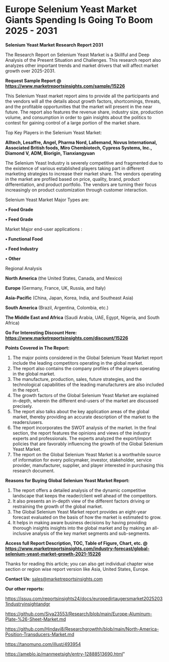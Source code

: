 # Europe Selenium Yeast Market Giants Spending Is Going To Boom 2025 - 2031

<strong>Selenium Yeast Market Research Report 2031</strong>

The Research Report on Selenium Yeast Market is a Skillful and Deep Analysis of the Present Situation and Challenges. This research report also analyzes other important trends and market drivers that will affect market growth over 2025-2031.

<strong>Request Sample Report @ <a href=https://www.marketreportsinsights.com/sample/15226>https://www.marketreportsinsights.com/sample/15226</a></strong>

This Selenium Yeast market report aims to provide all the participants and the vendors will all the details about growth factors, shortcomings, threats, and the profitable opportunities that the market will present in the near future. The report also features the revenue share, industry size, production volume, and consumption in order to gain insights about the politics to contest for gaining control of a large portion of the market share.

Top Key Players in the Selenium Yeast Market:

<strong>Alltech, Lesaffre, Angel, Pharma Nord, Lallemand, Novus International, Associated British foods, Miro Chembiotech, Cypress Systems, Inc., Diamond V, ADM, Biorigin, Tianxiangyuan</strong>

The Selenium Yeast Industry is severely competitive and fragmented due to the existence of various established players taking part in different marketing strategies to increase their market share. The vendors operating in the market are profiled based on price, quality, brand, product differentiation, and product portfolio. The vendors are turning their focus increasingly on product customization through customer interaction.

Selenium Yeast Market Major Types are:

<strong>• Food Grade

• Feed Grade</strong>

Market Major end-user applications :

<strong>• Functional Food

• Feed Industry

• Other</strong>

Regional Analysis

</u><strong><b>North America</b></strong> (the United States, Canada, and Mexico)

<strong><b>Europe </b></strong>(Germany, France, UK, Russia, and Italy)

<strong><b>Asia-Pacific</b></strong> (China, Japan, Korea, India, and Southeast Asia)

<strong><b>South America</b></strong> (Brazil, Argentina, Colombia, etc.)

<strong><b>The Middle East and Africa</b></strong> (Saudi Arabia, UAE, Egypt, Nigeria, and South Africa)

<strong>Go For Interesting Discount Here: <a href=https://www.marketreportsinsights.com/discount/15226>https://www.marketreportsinsights.com/discount/15226</a></strong>

<strong>Points Covered in The Report:</strong>
<ol>
  <li>The major points considered in the Global Selenium Yeast Market report include the leading competitors operating in the global market.</li>
  <li>The report also contains the company profiles of the players operating in the global market.</li>
  <li>The manufacture, production, sales, future strategies, and the technological capabilities of the leading manufacturers are also included in the report.</li>
  <li>The growth factors of the Global Selenium Yeast Market are explained in-depth, wherein the different end-users of the market are discussed precisely.</li>
  <li>The report also talks about the key application areas of the global market, thereby providing an accurate description of the market to the readers/users.</li>
  <li>The report incorporates the SWOT analysis of the market. In the final section, the report features the opinions and views of the industry experts and professionals. The experts analyzed the export/import policies that are favorably influencing the growth of the Global Selenium Yeast Market.</li>
  <li>The report on the Global Selenium Yeast Market is a worthwhile source of information for every policymaker, investor, stakeholder, service provider, manufacturer, supplier, and player interested in purchasing this research document.</li>
</ol>
<strong>Reasons for Buying Global Selenium Yeast Market Report:</strong>

<ol>
  <li>The report offers a detailed analysis of the dynamic competitive landscape that keeps the reader/client well ahead of the competitors.</li>
  <li>It also presents an in-depth view of the different factors driving or restraining the growth of the global market.</li>
  <li>The Global Selenium Yeast Market report provides an eight-year forecast evaluated on the basis of how the market is estimated to grow.</li>
  <li>It helps in making aware business decisions by having providing thorough insights insights into the global market and by making an all-inclusive analysis of the key market segments and sub-segments.</li>
</ol>
<strong>Access full Report Description, TOC, Table of Figure, Chart, etc. @ <a href=https://www.marketreportsinsights.com/industry-forecast/global-selenium-yeast-market-growth-2021-15226>https://www.marketreportsinsights.com/industry-forecast/global-selenium-yeast-market-growth-2021-15226</a></strong>


Thanks for reading this article; you can also get individual chapter wise section or region wise report version like Asia, United States, Europe.

<strong>Contact Us:</strong>
sales@marketreportsinsights.com

<strong>Our other reports:</strong>

<a href=https://issuu.com/reportsinsights24/docs/europedirtaugersmarket20252031industryinsightandgr>https://issuu.com/reportsinsights24/docs/europedirtaugersmarket20252031industryinsightandgr</a>

<a href=https://github.com/Siya23553/Research/blob/main/Europe-Aluminum-Plate-%26-Sheet-Market.md>https://github.com/Siya23553/Research/blob/main/Europe-Aluminum-Plate-%26-Sheet-Market.md</a>

<a href=https://github.com/Hindavi8/Researchgrowthh/blob/main/North-America-Position-Transducers-Market.md>https://github.com/Hindavi8/Researchgrowthh/blob/main/North-America-Position-Transducers-Market.md</a>

<a href=https://tanomuno.com/illust/493954>https://tanomuno.com/illust/493954</a>

<a href=https://ameblo.jp/manmeetsigh/entry-12888513690.html>https://ameblo.jp/manmeetsigh/entry-12888513690.html</a>"
